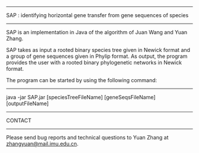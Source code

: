 **************************************************************************************************

   SAP : identifying horizontal gene transfer from gene sequences of species

**************************************************************************************************

SAP is an implementation in Java of the algorithm of Juan Wang and Yuan Zhang. 

SAP takes as input a rooted binary species tree given in Newick format and a group of gene sequences 
given in Phylip format. 
As output, the program provides the user with a rooted binary phylogenetic networks in Newick format.


The program can be started by using the following command:

---------------------------------------------------------------------------

java -jar SAP.jar [speciesTreeFileName] [geneSeqsFileName] [outputFileName]

---------------------------------------------------------------------------

CONTACT      
*********************************************************************************************
Please send bug reports and technical questions to Yuan Zhang at <zhangyuan@mail.imu.edu.cn>.

